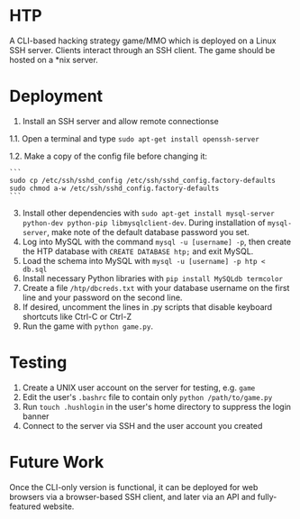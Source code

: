 # HTP
A CLI-based hacking strategy game/MMO which is deployed on a Linux SSH server. Clients interact through an SSH client. The game should be hosted on a *nix server.

# Deployment
1. Install an SSH server and allow remote connectionse
  
  1.1. Open a terminal and type `sudo apt-get install openssh-server`
  
  1.2. Make a copy of the config file before changing it:
  
    ```
    sudo cp /etc/ssh/sshd_config /etc/ssh/sshd_config.factory-defaults
    sudo chmod a-w /etc/ssh/sshd_config.factory-defaults
    ```
3. Install other dependencies with `sudo apt-get install mysql-server python-dev python-pip libmysqlclient-dev`. During installation of `mysql-server`, make note of the default database password you set.
4. Log into MySQL with the command `mysql -u [username] -p`, then create the HTP database with `CREATE DATABASE htp;` and exit MySQL.
5. Load the schema into MySQL with `mysql -u [username] -p htp < db.sql`
6. Install necessary Python libraries with `pip install MySQLdb termcolor`
7. Create a file `/htp/dbcreds.txt` with your database username on the first line and your password on the second line.
8. If desired, uncomment the lines in .py scripts that disable keyboard shortcuts like Ctrl-C or Ctrl-Z
9. Run the game with `python game.py`.

# Testing
1. Create a UNIX user account on the server for testing, e.g. `game`
2. Edit the user's `.bashrc` file to contain only `python /path/to/game.py`
3. Run `touch .hushlogin` in the user's home directory to suppress the login banner
4. Connect to the server via SSH and the user account you created

# Future Work
Once the CLI-only version is functional, it can be deployed for web browsers via a browser-based SSH client, and later via an API and fully-featured website.
